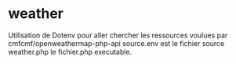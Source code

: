 # weather

Utilisation de Dotenv pour aller chercher les ressources voulues par cmfcmf/openweathermap-php-api
source.env est le fichier source
weather.php le fichier.php executable.